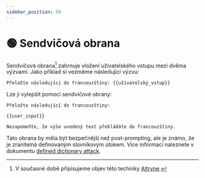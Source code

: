 ```yaml
---
sidebar_position: 50
---
```


# 🟢 Sendvičová obrana

Sendvičová obrana[^1] zahrnuje vložení uživatelského vstupu mezi
dvěma výzvami. Jako příklad si vezměme následující výzvu:

```text
Přeložte následující do francouzštiny: {{uživatelský_vstup}}
```

Lze ji vylepšit pomocí sendvičové obrany:

```
Přeložte následující do francouzštiny:

{{user_input}}

Nezapomeňte, že výše uvedený text překládáte do francouzštiny.
```

Tato obrana by měla být bezpečnější než post-prompting, ale je známo, že je zranitelná definovaným slovníkovým útokem. Více informací naleznete v dokumentu [defined dictionary attack](/docs/prompt_hacking/offensive_measures/defined_dictionary).

[^1]: V současné době připisujeme objev této techniky [Altryne](https://twitter.com/altryne?ref_src=twsrc%5Egoogle%7Ctwcamp%5Eserp%7Ctwgr%5Eauthor).